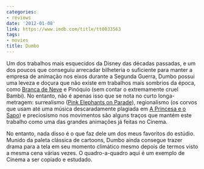 ```yaml
---
categories:
- reviews
date: '2012-01-08'
link: https://www.imdb.com/title/tt0033563
tags:
- movies
title: Dumbo
---
```


Um dos trabalhos mais esquecidos da Disney das décadas passadas, e um dos poucos que conseguiu arrecadar bilheteria o suficiente para manter a empresa de animação nos eixos durante a Segunda Guerra, Dumbo possui uma leveza e doçura que não existe em trabalhos mais sombrios da época, como [Branca de Neve] e Pinóquio (sem contar o extremamente cruel Bambi). No entanto, não é apenas isso que se nota no curto longa-metragem: surrealismo ([Pink Elephants on Parade]), regionalismo (os corvos que usam até uma música descaradamente plagiada em [A Princesa e o Sapo]) e preciosismo nos movimentos são alguns traços que mantém este trabalho como uma das grandes animações já feitas no Cinema.

No entanto, nada disso é o que faz dele um dos meus favoritos do estúdio. Munido da paleta clássica de cartoons, Dumbo ainda consegue trazer drama para a tela em seu momento climático mesmo depois de termos visto a mesma cena várias vezes. O quadro-a-quadro aqui é um exemplo de Cinema a ser copiado e estudado.

[A Princesa e o Sapo]: /a-princesa-e-o-sapo
[Branca de Neve]: /branca-de-neve-e-os-sete-anoes
[Pink Elephants on Parade]: https://en.wikipedia.org/wiki/Pink_Elephants_on_Parade